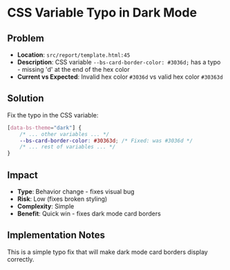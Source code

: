# CSS Variable Typo in Dark Mode

## Problem
- **Location**: `src/report/template.html:45`
- **Description**: CSS variable `--bs-card-border-color: #3036d;` has a typo - missing 'd' at the end of the hex color
- **Current vs Expected**: Invalid hex color `#3036d` vs valid hex color `#30363d`

## Solution
Fix the typo in the CSS variable:

```css
[data-bs-theme="dark"] {
    /* ... other variables ... */
    --bs-card-border-color: #30363d; /* Fixed: was #3036d */
    /* ... rest of variables ... */
}
```

## Impact
- **Type**: Behavior change - fixes visual bug
- **Risk**: Low (fixes broken styling)
- **Complexity**: Simple
- **Benefit**: Quick win - fixes dark mode card borders

## Implementation Notes
This is a simple typo fix that will make dark mode card borders display correctly.